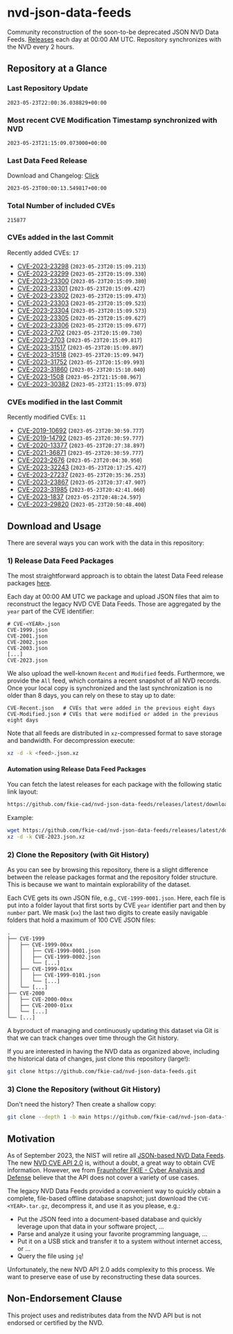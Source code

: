 # nvd-json-data-feeds

Community reconstruction of the soon-to-be deprecated JSON NVD Data Feeds. 
[Releases](https://github.com/fkie-cad/nvd-json-data-feeds/releases/latest) each day at 00:00 AM UTC.
Repository synchronizes with the NVD every 2 hours.

## Repository at a Glance

### Last Repository Update

```plain
2023-05-23T22:00:36.038829+00:00
```

### Most recent CVE Modification Timestamp synchronized with NVD

```plain
2023-05-23T21:15:09.073000+00:00
```

### Last Data Feed Release

Download and Changelog: [Click](https://github.com/fkie-cad/nvd-json-data-feeds/releases/latest)

```plain
2023-05-23T00:00:13.549817+00:00
```

### Total Number of included CVEs

```plain
215877
```

### CVEs added in the last Commit

Recently added CVEs: `17`

* [CVE-2023-23298](CVE-2023/CVE-2023-232xx/CVE-2023-23298.json) (`2023-05-23T20:15:09.213`)
* [CVE-2023-23299](CVE-2023/CVE-2023-232xx/CVE-2023-23299.json) (`2023-05-23T20:15:09.330`)
* [CVE-2023-23300](CVE-2023/CVE-2023-233xx/CVE-2023-23300.json) (`2023-05-23T20:15:09.380`)
* [CVE-2023-23301](CVE-2023/CVE-2023-233xx/CVE-2023-23301.json) (`2023-05-23T20:15:09.427`)
* [CVE-2023-23302](CVE-2023/CVE-2023-233xx/CVE-2023-23302.json) (`2023-05-23T20:15:09.473`)
* [CVE-2023-23303](CVE-2023/CVE-2023-233xx/CVE-2023-23303.json) (`2023-05-23T20:15:09.523`)
* [CVE-2023-23304](CVE-2023/CVE-2023-233xx/CVE-2023-23304.json) (`2023-05-23T20:15:09.573`)
* [CVE-2023-23305](CVE-2023/CVE-2023-233xx/CVE-2023-23305.json) (`2023-05-23T20:15:09.627`)
* [CVE-2023-23306](CVE-2023/CVE-2023-233xx/CVE-2023-23306.json) (`2023-05-23T20:15:09.677`)
* [CVE-2023-2702](CVE-2023/CVE-2023-27xx/CVE-2023-2702.json) (`2023-05-23T20:15:09.730`)
* [CVE-2023-2703](CVE-2023/CVE-2023-27xx/CVE-2023-2703.json) (`2023-05-23T20:15:09.817`)
* [CVE-2023-31517](CVE-2023/CVE-2023-315xx/CVE-2023-31517.json) (`2023-05-23T20:15:09.897`)
* [CVE-2023-31518](CVE-2023/CVE-2023-315xx/CVE-2023-31518.json) (`2023-05-23T20:15:09.947`)
* [CVE-2023-31752](CVE-2023/CVE-2023-317xx/CVE-2023-31752.json) (`2023-05-23T20:15:09.993`)
* [CVE-2023-31860](CVE-2023/CVE-2023-318xx/CVE-2023-31860.json) (`2023-05-23T20:15:10.040`)
* [CVE-2023-1508](CVE-2023/CVE-2023-15xx/CVE-2023-1508.json) (`2023-05-23T21:15:08.967`)
* [CVE-2023-30382](CVE-2023/CVE-2023-303xx/CVE-2023-30382.json) (`2023-05-23T21:15:09.073`)


### CVEs modified in the last Commit

Recently modified CVEs: `11`

* [CVE-2019-10692](CVE-2019/CVE-2019-106xx/CVE-2019-10692.json) (`2023-05-23T20:30:59.777`)
* [CVE-2019-14792](CVE-2019/CVE-2019-147xx/CVE-2019-14792.json) (`2023-05-23T20:30:59.777`)
* [CVE-2020-13377](CVE-2020/CVE-2020-133xx/CVE-2020-13377.json) (`2023-05-23T20:27:38.897`)
* [CVE-2021-36871](CVE-2021/CVE-2021-368xx/CVE-2021-36871.json) (`2023-05-23T20:30:59.777`)
* [CVE-2023-2676](CVE-2023/CVE-2023-26xx/CVE-2023-2676.json) (`2023-05-23T20:04:30.950`)
* [CVE-2023-32243](CVE-2023/CVE-2023-322xx/CVE-2023-32243.json) (`2023-05-23T20:17:25.427`)
* [CVE-2023-27237](CVE-2023/CVE-2023-272xx/CVE-2023-27237.json) (`2023-05-23T20:35:36.253`)
* [CVE-2023-23867](CVE-2023/CVE-2023-238xx/CVE-2023-23867.json) (`2023-05-23T20:37:47.907`)
* [CVE-2023-31985](CVE-2023/CVE-2023-319xx/CVE-2023-31985.json) (`2023-05-23T20:42:41.060`)
* [CVE-2023-1837](CVE-2023/CVE-2023-18xx/CVE-2023-1837.json) (`2023-05-23T20:48:24.597`)
* [CVE-2023-29820](CVE-2023/CVE-2023-298xx/CVE-2023-29820.json) (`2023-05-23T20:50:48.400`)


## Download and Usage

There are several ways you can work with the data in this repository:

### 1) Release Data Feed Packages

The most straightforward approach is to obtain the latest Data Feed release packages [here](releases/latest).

Each day at 00:00 AM UTC we package and upload JSON files that aim to reconstruct the legacy NVD CVE Data Feeds.
Those are aggregated by the `year` part of the CVE identifier:

```
# CVE-<YEAR>.json
CVE-1999.json
CVE-2001.json
CVE-2002.json
CVE-2003.json
[...]
CVE-2023.json
```

We also upload the well-known `Recent` and `Modified` feeds.
Furthermore, we provide the `All` feed, which contains a recent snapshot of all NVD records.
Once your local copy is synchronized and the last synchronization is no older than 8 days, you can rely on these to stay up to date:

```plain
CVE-Recent.json   # CVEs that were added in the previous eight days
CVE-Modified.json # CVEs that were modified or added in the previous eight days
```

Note that all feeds are distributed in `xz`-compressed format to save storage and bandwidth.
For decompression execute:

```sh
xz -d -k <feed>.json.xz
```


#### Automation using Release Data Feed Packages

You can fetch the latest releases for each package with the following static link layout:

```sh
https://github.com/fkie-cad/nvd-json-data-feeds/releases/latest/download/CVE-<YEAR>.json.xz
```

Example:

```sh
wget https://github.com/fkie-cad/nvd-json-data-feeds/releases/latest/download/CVE-2023.json.xz
xz -d -k CVE-2023.json.xz
```

### 2) Clone the Repository (with Git History)

As you can see by browsing this repository, there is a slight difference between the release packages format and the repository folder structure.
This is because we want to maintain explorability of the dataset.

Each CVE gets its own JSON file, e.g., `CVE-1999-0001.json`.
Here, each file is put into a folder layout that first sorts by CVE `year` identifier part and then by `number` part.
We mask (`xx`) the last two digits to create easily navigable folders that hold a maximum of 100 CVE JSON files:

```plain
.
├── CVE-1999
│   ├── CVE-1999-00xx
│   │   ├── CVE-1999-0001.json
│   │   ├── CVE-1999-0002.json
│   │   └── [...]
│   ├── CVE-1999-01xx
│   │   ├── CVE-1999-0101.json
│   │   └── [...]
│   └── [...]
├── CVE-2000
│   ├── CVE-2000-00xx
│   ├── CVE-2000-01xx
│   └── [...]
└── [...]
```

A byproduct of managing and continuously updating this dataset via Git is that we can track changes over time through the Git history.

If you are interested in having the NVD data as organized above, including the historical data of changes, just clone this repository (large!):

```sh
git clone https://github.com/fkie-cad/nvd-json-data-feeds.git
```

### 3) Clone the Repository (without Git History)

Don't need the history? Then create a shallow copy:

```sh
git clone --depth 1 -b main https://github.com/fkie-cad/nvd-json-data-feeds.git
```

## Motivation

As of September 2023, the NIST will retire all [JSON-based NVD Data Feeds](https://nvd.nist.gov/vuln/data-feeds#divRetirementBanner-1).
The new [NVD CVE API 2.0](https://nvd.nist.gov/developers/vulnerabilities) is, without a doubt, a great way to obtain CVE information.
However, we from [Fraunhofer FKIE - Cyber Analysis and Defense](https://www.fkie.fraunhofer.de/en/departments/cad.html) believe that the API does not cover a variety of use cases.

The legacy NVD Data Feeds provided a convenient way to quickly obtain a complete, file-based offline database snapshot; just download the `CVE-<YEAR>.tar.gz`, decompress it, and use it as you please, e.g.:

* Put the JSON feed into a document-based database and quickly leverage upon that data in your software project, ...
* Parse and analyze it using your favorite programming language, ...
* Put it on a USB stick and transfer it to a system without internet access, or ...
* Query the file using `jq`!

Unfortunately, the new NVD API 2.0 adds complexity to this process.
We want to preserve ease of use by reconstructing these data sources.

## Non-Endorsement Clause

This project uses and redistributes data from the NVD API but is not endorsed or certified by the NVD.